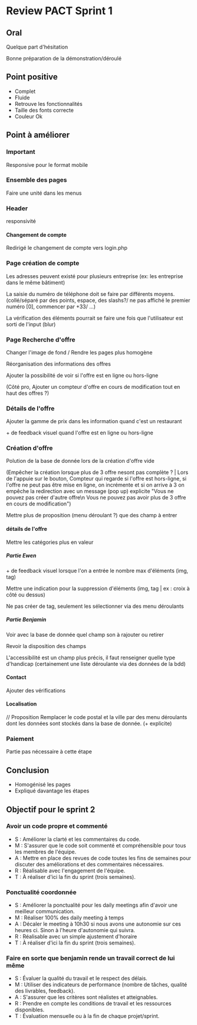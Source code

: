 # Review PACT Sprint 1

## Oral

Quelque part d'hésitation

Bonne préparation de la démonstration/déroulé

## Point positive

- Complet
- Fluide
- Retrouve les fonctionnalités
- Taille des fonts correcte
- Couleur Ok

## Point à améliorer

### Important

Responsive pour le format mobile

### Ensemble des pages

Faire une unité dans les menus

### Header

responsivité

#### Changement de compte

Redirigé le changement de compte vers login.php

### Page création de compte

Les adresses peuvent existé pour plusieurs entreprise (ex: les entreprise dans le même bâtiment)

La saisie du numéro de téléphone doit se faire par différents moyens. (collé/séparé par des points, espace, des slashs?/ ne pas affiché le premier numéro [0], commencer par +33/ ...)

La vérification des éléments pourrait se faire une fois que l'utilisateur est sorti de l'input (blur)

### Page Recherche d'offre

Changer l'image de fond / Rendre les pages plus homogène

Réorganisation des informations des offres

Ajouter la possibilité de voir si l'offre est en ligne ou hors-ligne

(Côté pro, Ajouter un compteur d'offre en cours de modification tout en haut des offres ?)

### Détails de l'offre

Ajouter la gamme de prix dans les information quand c'est un restaurant

\+ de feedback visuel quand l'offre est en ligne ou hors-ligne

### Création d'offre

Polution de la base de donnée lors de la création d'offre vide

(Empêcher la création lorsque plus de 3 offre nesont pas complète ? | Lors de l'appuie sur le bouton, Compteur qui regarde si l'offre est hors-ligne, si l'offre ne peut pas être mise en ligne, on incrémente et si on arrive à 3 on empêche la redirection avec un message (pop up) explicite "Vous ne pouvez pas créer d'autre offre\n Vous ne pouvez pas avoir plus de 3 offre en cours de modification")

Mettre plus de proposition (menu déroulant ?) que des champ à entrer

#### détails de l'offre

Mettre les catégories plus en valeur

##### Partie Ewen

\+ de feedback visuel lorsque l'on a entrée le nombre max d'éléments (img, tag)

Mettre une indication pour la suppression d'éléments (img, tag | ex : croix à côté ou dessus)

Ne pas créer de tag, seulement les sélectionner via des menu déroulants

##### Partie Benjamin

Voir avec la base de donnée quel champ son à rajouter ou retirer

Revoir la disposition des champs

L'accessibilité est un champ plus précis, il faut renseigner quelle type d'handicap (certainement une liste déroulante via des données de la bdd)

#### Contact

Ajouter des vérifications

#### Localisation

// Proposition
Remplacer le code postal et la ville par des menu déroulants dont les données sont stockés dans la base de donnée. (+ explicite)

### Paiement

Partie pas nécessaire à cette étape

## Conclusion

- Homogénisé les pages
- Expliqué davantage les étapes

## Objectif pour le sprint 2

### Avoir un code propre et commenté

- S : Améliorer la clarté et les commentaires du code.
- M : S'assurer que le code soit commenté et compréhensible pour tous les membres de l'équipe.
- A : Mettre en place des revues de code toutes les fins de semaines pour discuter des améliorations et des commentaires nécessaires.
- R : Réalisable avec l'engagement de l'équipe.
- T : À réaliser d'ici la fin du sprint (trois semaines).

### Ponctualité coordonnée

- S : Améliorer la ponctualité pour les daily meetings afin d'avoir une meilleur communication.
- M : Réaliser 100% des daily meeting à temps
- A : Décaler le meeting à 10h30 si nous avons une autonomie sur ces heures ci. Sinon à l'heure d'autonomie qui suivra.
- R : Réalisable avec un simple ajustement d'horaire
- T : À réaliser d'ici la fin du sprint (trois semaines).

### Faire en sorte que benjamin rende un travail correct de lui même

- S : Évaluer la qualité du travail et le respect des délais.
- M : Utiliser des indicateurs de performance (nombre de tâches, qualité des livrables, feedback).
- A : S'assurer que les critères sont réalistes et atteignables.
- R : Prendre en compte les conditions de travail et les ressources disponibles.
- T : Évaluation mensuelle ou à la fin de chaque projet/sprint.
